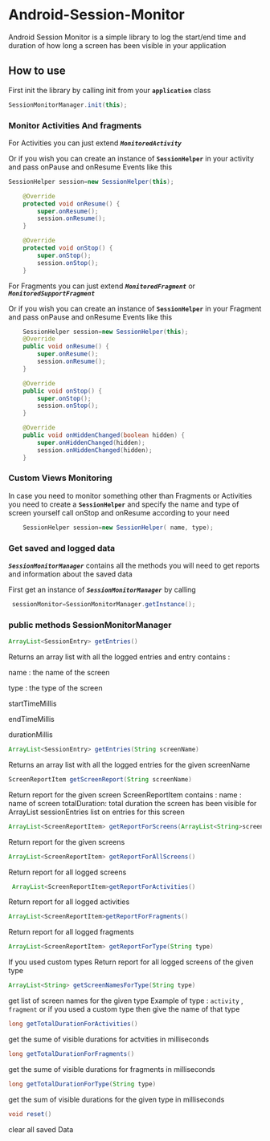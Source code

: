 # Android-Session-Monitor
Android Session Monitor is a simple library to log the start/end time and duration of how long a screen has been visible in your application 

## How to use 

First init the library by calling init from your **`application`** class 

```java 
SessionMonitorManager.init(this);
```
### Monitor Activities And fragments 

For Activities you can just extend ***`MonitoredActivity`*** 

 Or if you wish you can create an instance of  **`SessionHelper`** in your activity and pass onPause and onResume Events like this 
```java 
SessionHelper session=new SessionHelper(this);

    @Override
    protected void onResume() {
        super.onResume();
        session.onResume();
    }

    @Override
    protected void onStop() {
        super.onStop();
        session.onStop();
    }
```
For Fragments you can just extend ***`MonitoredFragment`*** or ***`MonitoredSupportFragment`***

 Or if you wish you can  create an instance of  **`SessionHelper`** in your Fragment and pass onPause and onResume Events like this 
```java 
    SessionHelper session=new SessionHelper(this);
    @Override
    public void onResume() {
        super.onResume();
        session.onResume();
    }

    @Override
    public void onStop() {
        super.onStop();
        session.onStop();
    }

    @Override
    public void onHiddenChanged(boolean hidden) {
        super.onHiddenChanged(hidden);
        session.onHiddenChanged(hidden);
    }
```
### Custom Views Monitoring 
In case you need to monitor something other than Fragments or Activities 
you need to create a **`SessionHelper`** and specify the name and type of screen yourself 
call onStop and onResume according to your need 
```java 
    SessionHelper session=new SessionHelper( name, type);
```

### Get saved and logged data 
  ***`SessionMonitorManager`*** contains all the methods you will need to get reports and information about the saved data 

First get an instance of  ***`SessionMonitorManager`*** by calling 
```java
 sessionMonitor=SessionMonitorManager.getInstance();

```
### public methods SessionMonitorManager 

```java 
ArrayList<SessionEntry> getEntries()
```
Returns an array list with all the logged entries 
and entry contains :

name : the name of the screen 

type : the type of the screen 

startTimeMillis

endTimeMillis

durationMillis
```java 
ArrayList<SessionEntry> getEntries(String screenName)
```
Returns an array list with all the logged entries for the given screenName 
```java 
ScreenReportItem getScreenReport(String screenName)
```
Return report for the given screen 
ScreenReportItem contains : 
name : name of screen 
totalDuration: total duration the screen has been visible for 
ArrayList<SessionEntry> sessionEntries list on entries for this screen 

```java 
ArrayList<ScreenReportItem> getReportForScreens(ArrayList<String>screenNames)
```
Return report for the given screens 
```java 
ArrayList<ScreenReportItem> getReportForAllScreens()
```
Return report for all logged screens

```java 
 ArrayList<ScreenReportItem>getReportForActivities()
```
Return report for all logged activities


```java 
ArrayList<ScreenReportItem>getReportForFragments()
```
Return report for all logged fragments

```java 
ArrayList<ScreenReportItem> getReportForType(String type)
```
If you used custom types 
Return report for all logged screens of the given type 


```java 
ArrayList<String> getScreenNamesForType(String type)
```
get list of screen names for the given type 
Example of type : `activity` , `fragment` or if you used a custom type then give the name of that type 

```java 
long getTotalDurationForActivities()
```
get the sume of visible durations for actvities in milliseconds 

```java 
long getTotalDurationForFragments()
```
get the sume of visible durations for fragments in milliseconds

```java 
long getTotalDurationForType(String type)
```
get the sum of visible durations for the given type  in milliseconds



```java 
void reset()
```
clear all saved Data








